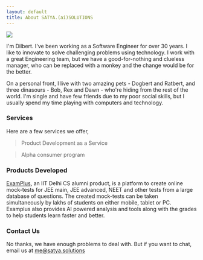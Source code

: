 ```yaml
---
layout: default
title: About SATYA.(ai)SOLUTIONS
---
```


<img class="profile-picture" src="{{site.baseurl}}/{{site.profile-picture}}">

I'm Dilbert. I've been working as a Software Engineer for over 30 years. I like to innovate to solve challenging problems using technology. I work with a great Engineering team, but we have a good-for-nothing and clueless manager, who can be replaced with a monkey and the change would be for the better.

On a personal front, I live with two amazing pets - Dogbert and Ratbert, and three dinasours - Bob, Rex and Dawn - who're hiding from the rest of the world. I'm single and have few friends due to my poor social skills, but I usually spend my time playing with computers and technology.

### Services

Here are a few services we offer,
> Product Development as a Service

> Alpha consumer program

### Products Developed

[ExamPlus](www.ExamPlus.in), an IIT Delhi CS alumni product, is a platform to create online mock-tests for JEE main, JEE advanced, NEET and other tests from a large database of questions. The created mock-tests can be taken simultaneously by lakhs of students on either mobile, tablet or PC. Examplus also provides AI powered analysis and tools along with the grades to help students learn faster and better.

### Contact Us
No thanks, we have enough problems to deal with. But if you want to chat, email us at me@satya.solutions
